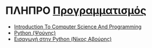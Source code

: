 # ΠΛΗΠΡΟ [Προγραμματισμός](https://www.eap.gr/education/undergraduate/computer-science/topics/#eisagogi_stin_pliroforiki)

- [Introduction To Computer Science And Programming](https://ocw.mit.edu/courses/6-00-introduction-to-computer-science-and-programming-fall-2008/)
- [Python (Ψούνης)](https://www.youtube.com/playlist?list=PLLMmbOLFy25Eohpgb_V3GWKdf8sL0Upvt)
- [Εισαγωγή στην Python (Νίκος Αβούρης)](https://mathesis.cup.gr/courses/course-v1:ComputerScience+CS1.1+20C/about)



